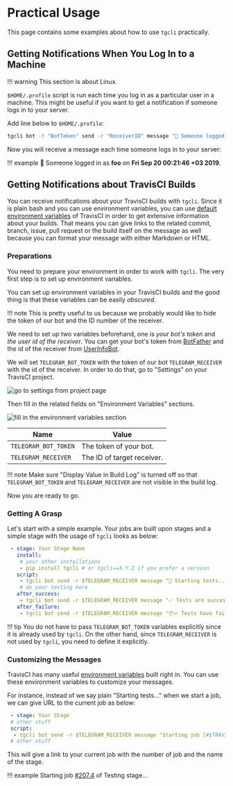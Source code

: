 # Practical Usage

This page contains some examples about how to use `tgcli` practically.

## Getting Notifications When You Log In to a Machine

!!! warning
    This section is about Linux.

`$HOME/.profile` script is run each time you log in as a particular user in a
machine. This might be useful if you want to get a notification if someone logs
in to your server.

Add line below to `$HOME/.profile`:

```bash
tgcli bot -t "BotToken" send -r "ReceiverID" message "🔑 Someone logged in as **$USER** on **$(date)**."
```

Now you will receive a message each time someone logs in to your server:

!!! example
    🔑 Someone logged in as **foo** on **Fri Sep 20 00:21:46 +03 2019**.

## Getting Notifications about TravisCI Builds

You can receive notifications about your TravisCI builds with `tgcli`. Since it
is plain bash and you can use environment variables, you can use
[default environment variables][travisci_environment_variables]
of TravisCI in order to get extensive information about your builds. That means
you can give links to the related commit, branch, issue, pull request or the
build itself on the message as well because you can format your message with
either Markdown or HTML.

[travisci_environment_variables]: https://docs.travis-ci.com/user/environment-variables/#default-environment-variables

### Preparations

You need to prepare your environment in order to work with `tgcli`. The very
first step is to set up environment variables.

You can set up environment variables in your TravisCI builds and the good thing
is that these variables can be easily *obscured*.

!!! note
    This is pretty useful to us because we probably would like to hide the token
    of our bot and the ID number of the receiver.

We need to set up two variables beforehand, one is *your bot's token* and *the
user id of the receiver*. You can get your bot's token from [BotFather][bot_father]
and the id of the receiver from [UserInfoBot][user_info_bot].

We will set `TELEGRAM_BOT_TOKEN` with the token of our bot `TELEGRAM_RECEIVER`
with the id of the receiver. In order to do that, go to "Settings" on your
TravisCI project.

![go to settings from project page](img/travisci-example-project-page.png)

Then fill in the related fields on "Environment Variables" sections.

![fill in the environment variables section](img/travisci-example-settings-page.png)

Name | Value
--- | ---
`TELEGRAM_BOT_TOKEN` | The token of your bot.
`TELEGRAM_RECEIVER` | The ID of target receiver.

!!! note
    Make sure "Display Value in Build Log" is turned off so that
    `TELEGRAM_BOT_TOKEN` and `TELEGRAM_RECEIVER` are not visible in the
    build log.

Now you are ready to go.

[bot_father]: https://t.me/BotFather
[user_info_bot]: https://t.me/userinfobot

### Getting A Grasp

Let's start with a simple example. Your jobs are built upon stages and a simple
stage with the usage of `tgcli` looks as below:

```yaml
 - stage: Your Stage Name
   install:
    # your other installations
    - pip install tgcli # or tgcli==X.Y.Z if you prefer a version
   script:
    - tgcli bot send -r $TELEGRAM_RECEIVER message "📏 Starting tests..."
    # do your testing here
   after_success:
    - tgcli bot send -r $TELEGRAM_RECEIVER message "✅ Tests are successful."
   after_failure:
    - tgcli bot send -r $TELEGRAM_RECEIVER message "📦🔥 Tests have failed!"
```

!!! tip
    You do not have to pass `TELEGRAM_BOT_TOKEN` variables explicitly since
    it is already used by `tgcli`. On the other hand, since `TELEGRAM_RECEIVER`
    is not used by `tgcli`, you need to define it explicitly.

### Customizing the Messages

TravisCI has many useful [environment variables][travisci_environment_variables]
built right in. You can use these environment variables to customize your
messages.

For instance, instead of we say plain "Starting tests..." when we start a job,
we can give URL to the current job as below:

```yaml
 - stage: Your Stage
 # other stuff
 script:
  - tgcli bot send -r $TELEGRAM_RECEIVER message "Starting job [#$TRAVIS_JOB_NUMBER]($TRAVIS_JOB_WEB_URL) of $TRAVIS_BUILD_STAGE_NAME stage..."
 # other stuff
```

This will give a link to your current job with the number of job and the name of
the stage.

!!! example
    Starting job [#207.4](https://travis-ci.com/erayerdin/tgcli/jobs/237169789) of Testing stage...
